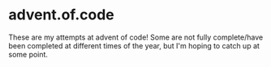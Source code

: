 # advent.of.code

These are my attempts at advent of code!
Some are not fully complete/have been completed at different times of the year, but I'm hoping to catch up at some point.
